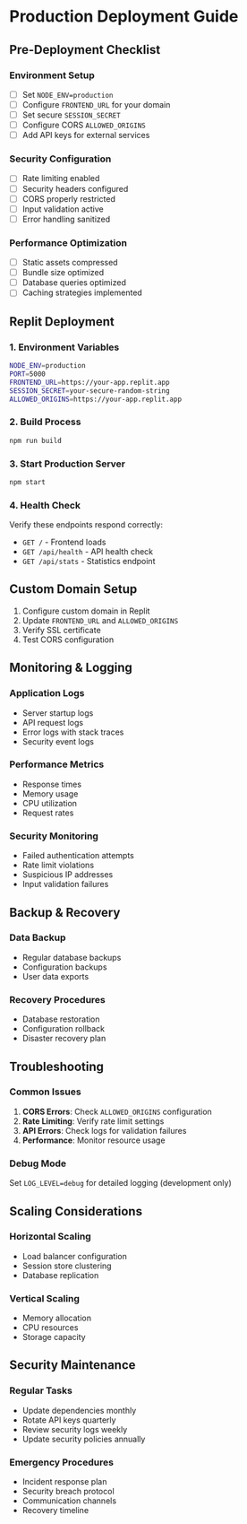# Production Deployment Guide

## Pre-Deployment Checklist

### Environment Setup
- [ ] Set `NODE_ENV=production`
- [ ] Configure `FRONTEND_URL` for your domain
- [ ] Set secure `SESSION_SECRET`
- [ ] Configure CORS `ALLOWED_ORIGINS`
- [ ] Add API keys for external services

### Security Configuration
- [ ] Rate limiting enabled
- [ ] Security headers configured
- [ ] CORS properly restricted
- [ ] Input validation active
- [ ] Error handling sanitized

### Performance Optimization
- [ ] Static assets compressed
- [ ] Bundle size optimized
- [ ] Database queries optimized
- [ ] Caching strategies implemented

## Replit Deployment

### 1. Environment Variables
```bash
NODE_ENV=production
PORT=5000
FRONTEND_URL=https://your-app.replit.app
SESSION_SECRET=your-secure-random-string
ALLOWED_ORIGINS=https://your-app.replit.app
```

### 2. Build Process
```bash
npm run build
```

### 3. Start Production Server
```bash
npm start
```

### 4. Health Check
Verify these endpoints respond correctly:
- `GET /` - Frontend loads
- `GET /api/health` - API health check
- `GET /api/stats` - Statistics endpoint

## Custom Domain Setup

1. Configure custom domain in Replit
2. Update `FRONTEND_URL` and `ALLOWED_ORIGINS`
3. Verify SSL certificate
4. Test CORS configuration

## Monitoring & Logging

### Application Logs
- Server startup logs
- API request logs
- Error logs with stack traces
- Security event logs

### Performance Metrics
- Response times
- Memory usage
- CPU utilization
- Request rates

### Security Monitoring
- Failed authentication attempts
- Rate limit violations
- Suspicious IP addresses
- Input validation failures

## Backup & Recovery

### Data Backup
- Regular database backups
- Configuration backups
- User data exports

### Recovery Procedures
- Database restoration
- Configuration rollback
- Disaster recovery plan

## Troubleshooting

### Common Issues
1. **CORS Errors**: Check `ALLOWED_ORIGINS` configuration
2. **Rate Limiting**: Verify rate limit settings
3. **API Errors**: Check logs for validation failures
4. **Performance**: Monitor resource usage

### Debug Mode
Set `LOG_LEVEL=debug` for detailed logging (development only)

## Scaling Considerations

### Horizontal Scaling
- Load balancer configuration
- Session store clustering
- Database replication

### Vertical Scaling
- Memory allocation
- CPU resources
- Storage capacity

## Security Maintenance

### Regular Tasks
- Update dependencies monthly
- Rotate API keys quarterly
- Review security logs weekly
- Update security policies annually

### Emergency Procedures
- Incident response plan
- Security breach protocol
- Communication channels
- Recovery timeline